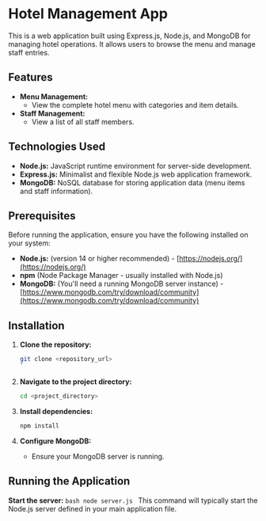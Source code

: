 # Hotel Management App

This is a web application built using Express.js, Node.js, and MongoDB for managing hotel operations. It allows users to browse the menu and manage staff entries.

## Features

* **Menu Management:**
    * View the complete hotel menu with categories and item details.
* **Staff Management:**
    * View a list of all staff members.
## Technologies Used

* **Node.js:** JavaScript runtime environment for server-side development.
* **Express.js:** Minimalist and flexible Node.js web application framework.
* **MongoDB:** NoSQL database for storing application data (menu items and staff information).

## Prerequisites

Before running the application, ensure you have the following installed on your system:

* **Node.js:** (version 14 or higher recommended) - [https://nodejs.org/](https://nodejs.org/)
* **npm** (Node Package Manager - usually installed with Node.js)
* **MongoDB:** (You'll need a running MongoDB server instance) - [https://www.mongodb.com/try/download/community](https://www.mongodb.com/try/download/community)

## Installation

1.  **Clone the repository:**
    ```bash
    git clone <repository_url>
    `
2.  **Navigate to the project directory:**
    ```bash
    cd <project_directory>
    ```

3.  **Install dependencies:**
    ```bash
    npm install
    ```
4.  **Configure MongoDB:**
    * Ensure your MongoDB server is running.
## Running the Application

 **Start the server:**
    ```bash
    node server.js
    ```
    This command will typically start the Node.js server defined in your main application file.
